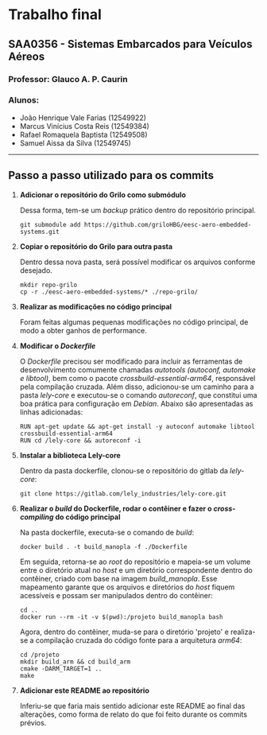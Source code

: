 # Trabalho final

## SAA0356 - Sistemas Embarcados para Veículos Aéreos

### Professor: Glauco A. P. Caurin

### Alunos:

- João Henrique Vale Farias (12549922)
- Marcus Vinícius Costa Reis (12549384)
- Rafael Romaquela Baptista (12549508)
- Samuel Aissa da Silva (12549745)

***

## Passo a passo utilizado para os commits

1. **Adicionar o repositório do Grilo como submódulo**

   Dessa forma, tem-se um *backup* prático dentro do repositório principal.

   ```
   git submodule add https://github.com/griloHBG/eesc-aero-embedded-systems.git
   ```

2. **Copiar o repositório do Grilo para outra pasta**

   Dentro dessa nova pasta, será possível modificar os arquivos conforme desejado.

   ```
   mkdir repo-grilo
   cp -r ./eesc-aero-embedded-systems/* ./repo-grilo/   
   ```

3. **Realizar as modificações no código principal**

   Foram feitas algumas pequenas modificações no código principal, de modo a obter ganhos de performance.

4. **Modificar o *Dockerfile***

   O *Dockerfile* precisou ser modificado para incluir as ferramentas de desenvolvimento comumente chamadas *autotools (autoconf, automake e libtool)*, bem como o pacote *crossbuild-essential-arm64*, responsável pela compilação cruzada. Além disso, adicionou-se um caminho para a pasta *lely-core* e executou-se o comando *autoreconf*, que constitui uma boa prática para configuração em *Debian*. Abaixo são apresentadas as linhas adicionadas:

   ```
   RUN apt-get update && apt-get install -y autoconf automake libtool crossbuild-essential-arm64
   RUN cd /lely-core && autoreconf -i
   ```

5. **Instalar a biblioteca Lely-core**

   Dentro da pasta dockerfile, clonou-se o repositório do gitlab da *lely-core*:

   ```
   git clone https://gitlab.com/lely_industries/lely-core.git
   ```

6. **Realizar o *build* do Dockerfile, rodar o contêiner e fazer o *cross-compiling* do código principal**

   Na pasta dockerfile, executa-se o comando de *build*:

   ```
   docker build . -t build_manopla -f ./Dockerfile
   ```

   Em seguida, retorna-se ao *root* do repositório e mapeia-se um volume entre o diretório atual no *host* e um diretório correspondente dentro do contêiner, criado com base na imagem *build_manopla*. Esse mapeamento garante que os arquivos e diretórios do *host* fiquem acessíveis e possam ser manipulados dentro do contêiner:

   ```
   cd ..
   docker run --rm -it -v $(pwd):/projeto build_manopla bash
   ```

   Agora, dentro do contêiner, muda-se para o diretório 'projeto' e realiza-se a compilação cruzada do código fonte para a arquitetura *arm64*:

   ```
   cd /projeto
   mkdir build_arm && cd build_arm
   cmake -DARM_TARGET=1 ..
   make
   ```

7. **Adicionar este README ao repositório**

   Inferiu-se que faria mais sentido adicionar este README ao final das alterações, como forma de relato do que foi feito durante os commits prévios.
